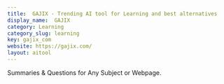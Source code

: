 ```yaml
---
title:  GAJIX - Trending AI tool for Learning and best alternatives
display_name:  GAJIX
category: Learning
category_slug: learning
key: gajix_com
website: https://gajix.com/
layout: aitool
---
```


Summaries & Questions for Any Subject or Webpage.
